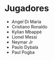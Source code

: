 # Jugadores

* Angel Di Maria
* Cristiano Ronaldo
* Kylian Mbappé
* Lionel Messi
* Neymar Jr
* Paulo Dybala
* Paul Pogba